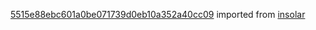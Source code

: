 [5515e88ebc601a0be071739d0eb10a352a40cc09](https://github.com/insolar/insolar/commit/5515e88ebc601a0be071739d0eb10a352a40cc09) imported from [insolar](https://github.com/insolar/insolar)
